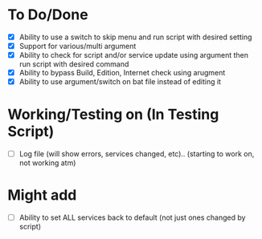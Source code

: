 # To Do/Done
- [X] Ability to use a switch to skip menu and run script with desired setting
- [X] Support for various/multi argument
- [X] Ability to check for script and/or service update using argument then run script with desired command
- [X] Ability to bypass Build, Edition, Internet check using arugment
- [X] Ability to use argument/switch on bat file instead of editing it

# Working/Testing on (In Testing Script)
- [ ] Log file (will show errors, services changed, etc).. (starting to work on, not working atm)

# Might add
- [ ] Ability to set ALL services back to default (not just ones changed by script)
